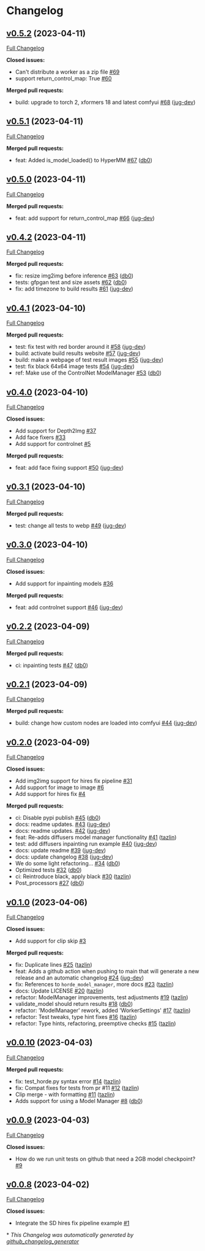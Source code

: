 # Changelog

## [v0.5.2](https://github.com/jug-dev/hordelib/tree/v0.5.2) (2023-04-11)

[Full Changelog](https://github.com/jug-dev/hordelib/compare/v0.5.1...v0.5.2)

**Closed issues:**

- Can't distribute a worker as a zip file [\#69](https://github.com/jug-dev/hordelib/issues/69)
- support return\_control\_map: True [\#60](https://github.com/jug-dev/hordelib/issues/60)

**Merged pull requests:**

- build: upgrade to torch 2, xformers 18 and latest comfyui [\#68](https://github.com/jug-dev/hordelib/pull/68) ([jug-dev](https://github.com/jug-dev))

## [v0.5.1](https://github.com/jug-dev/hordelib/tree/v0.5.1) (2023-04-11)

[Full Changelog](https://github.com/jug-dev/hordelib/compare/v0.5.0...v0.5.1)

**Merged pull requests:**

- feat: Added is\_model\_loaded\(\) to HyperMM [\#67](https://github.com/jug-dev/hordelib/pull/67) ([db0](https://github.com/db0))

## [v0.5.0](https://github.com/jug-dev/hordelib/tree/v0.5.0) (2023-04-11)

[Full Changelog](https://github.com/jug-dev/hordelib/compare/v0.4.2...v0.5.0)

**Merged pull requests:**

- feat: add support for return\_control\_map [\#66](https://github.com/jug-dev/hordelib/pull/66) ([jug-dev](https://github.com/jug-dev))

## [v0.4.2](https://github.com/jug-dev/hordelib/tree/v0.4.2) (2023-04-11)

[Full Changelog](https://github.com/jug-dev/hordelib/compare/v0.4.1...v0.4.2)

**Merged pull requests:**

- fix: resize img2img before inference [\#63](https://github.com/jug-dev/hordelib/pull/63) ([db0](https://github.com/db0))
- tests: gfpgan test and size assets [\#62](https://github.com/jug-dev/hordelib/pull/62) ([db0](https://github.com/db0))
- fix: add timezone to build results [\#61](https://github.com/jug-dev/hordelib/pull/61) ([jug-dev](https://github.com/jug-dev))

## [v0.4.1](https://github.com/jug-dev/hordelib/tree/v0.4.1) (2023-04-10)

[Full Changelog](https://github.com/jug-dev/hordelib/compare/v0.4.0...v0.4.1)

**Merged pull requests:**

- test: fix test with red border around it [\#58](https://github.com/jug-dev/hordelib/pull/58) ([jug-dev](https://github.com/jug-dev))
- build: activate build results website [\#57](https://github.com/jug-dev/hordelib/pull/57) ([jug-dev](https://github.com/jug-dev))
- build: make a webpage of test result images [\#55](https://github.com/jug-dev/hordelib/pull/55) ([jug-dev](https://github.com/jug-dev))
- test: fix black 64x64 image tests [\#54](https://github.com/jug-dev/hordelib/pull/54) ([jug-dev](https://github.com/jug-dev))
- ref: Make use of the ControlNet ModelManager [\#53](https://github.com/jug-dev/hordelib/pull/53) ([db0](https://github.com/db0))

## [v0.4.0](https://github.com/jug-dev/hordelib/tree/v0.4.0) (2023-04-10)

[Full Changelog](https://github.com/jug-dev/hordelib/compare/v0.3.1...v0.4.0)

**Closed issues:**

- Add support for Depth2Img [\#37](https://github.com/jug-dev/hordelib/issues/37)
- Add face fixers [\#33](https://github.com/jug-dev/hordelib/issues/33)
- Add support for controlnet [\#5](https://github.com/jug-dev/hordelib/issues/5)

**Merged pull requests:**

- feat: add face fixing support [\#50](https://github.com/jug-dev/hordelib/pull/50) ([jug-dev](https://github.com/jug-dev))

## [v0.3.1](https://github.com/jug-dev/hordelib/tree/v0.3.1) (2023-04-10)

[Full Changelog](https://github.com/jug-dev/hordelib/compare/v0.3.0...v0.3.1)

**Merged pull requests:**

- test: change all tests to webp [\#49](https://github.com/jug-dev/hordelib/pull/49) ([jug-dev](https://github.com/jug-dev))

## [v0.3.0](https://github.com/jug-dev/hordelib/tree/v0.3.0) (2023-04-10)

[Full Changelog](https://github.com/jug-dev/hordelib/compare/v0.2.2...v0.3.0)

**Closed issues:**

- Add support for inpainting models [\#36](https://github.com/jug-dev/hordelib/issues/36)

**Merged pull requests:**

- feat: add controlnet support [\#46](https://github.com/jug-dev/hordelib/pull/46) ([jug-dev](https://github.com/jug-dev))

## [v0.2.2](https://github.com/jug-dev/hordelib/tree/v0.2.2) (2023-04-09)

[Full Changelog](https://github.com/jug-dev/hordelib/compare/v0.2.1...v0.2.2)

**Merged pull requests:**

- ci: inpainting tests [\#47](https://github.com/jug-dev/hordelib/pull/47) ([db0](https://github.com/db0))

## [v0.2.1](https://github.com/jug-dev/hordelib/tree/v0.2.1) (2023-04-09)

[Full Changelog](https://github.com/jug-dev/hordelib/compare/v0.2.0...v0.2.1)

**Merged pull requests:**

- build: change how custom nodes are loaded into comfyui [\#44](https://github.com/jug-dev/hordelib/pull/44) ([jug-dev](https://github.com/jug-dev))

## [v0.2.0](https://github.com/jug-dev/hordelib/tree/v0.2.0) (2023-04-09)

[Full Changelog](https://github.com/jug-dev/hordelib/compare/v0.1.0...v0.2.0)

**Closed issues:**

- Add img2img support for hires fix pipeline [\#31](https://github.com/jug-dev/hordelib/issues/31)
- Add support for image to image [\#6](https://github.com/jug-dev/hordelib/issues/6)
- Add support for hires fix [\#4](https://github.com/jug-dev/hordelib/issues/4)

**Merged pull requests:**

- ci: Disable pypi publish [\#45](https://github.com/jug-dev/hordelib/pull/45) ([db0](https://github.com/db0))
- docs: readme updates. [\#43](https://github.com/jug-dev/hordelib/pull/43) ([jug-dev](https://github.com/jug-dev))
- docs: readme updates. [\#42](https://github.com/jug-dev/hordelib/pull/42) ([jug-dev](https://github.com/jug-dev))
- feat: Re-adds diffusers model manager functionality [\#41](https://github.com/jug-dev/hordelib/pull/41) ([tazlin](https://github.com/tazlin))
- test: add diffusers inpainting run example [\#40](https://github.com/jug-dev/hordelib/pull/40) ([jug-dev](https://github.com/jug-dev))
- docs: update readme [\#39](https://github.com/jug-dev/hordelib/pull/39) ([jug-dev](https://github.com/jug-dev))
- docs: update changelog [\#38](https://github.com/jug-dev/hordelib/pull/38) ([jug-dev](https://github.com/jug-dev))
- We do some light refactoring... [\#34](https://github.com/jug-dev/hordelib/pull/34) ([db0](https://github.com/db0))
- Optimized tests [\#32](https://github.com/jug-dev/hordelib/pull/32) ([db0](https://github.com/db0))
- ci: Reintroduce black, apply black  [\#30](https://github.com/jug-dev/hordelib/pull/30) ([tazlin](https://github.com/tazlin))
- Post\_processors [\#27](https://github.com/jug-dev/hordelib/pull/27) ([db0](https://github.com/db0))

## [v0.1.0](https://github.com/jug-dev/hordelib/tree/v0.1.0) (2023-04-06)

[Full Changelog](https://github.com/jug-dev/hordelib/compare/v0.0.10...v0.1.0)

**Closed issues:**

- Add support for clip skip [\#3](https://github.com/jug-dev/hordelib/issues/3)

**Merged pull requests:**

- fix: Duplicate lines [\#25](https://github.com/jug-dev/hordelib/pull/25) ([tazlin](https://github.com/tazlin))
- feat: Adds a github action when pushing to main that will generate a new release and an automatic changelog [\#24](https://github.com/jug-dev/hordelib/pull/24) ([jug-dev](https://github.com/jug-dev))
- fix: References to `horde_model_manager`, more docs [\#23](https://github.com/jug-dev/hordelib/pull/23) ([tazlin](https://github.com/tazlin))
- docs: Update LICENSE [\#20](https://github.com/jug-dev/hordelib/pull/20) ([tazlin](https://github.com/tazlin))
- refactor: ModelManager improvements, test adjustments [\#19](https://github.com/jug-dev/hordelib/pull/19) ([tazlin](https://github.com/tazlin))
- validate\_model should return results [\#18](https://github.com/jug-dev/hordelib/pull/18) ([db0](https://github.com/db0))
- refactor: 'ModelManager' rework, added 'WorkerSettings' [\#17](https://github.com/jug-dev/hordelib/pull/17) ([tazlin](https://github.com/tazlin))
- refactor: Test tweaks, type hint fixes [\#16](https://github.com/jug-dev/hordelib/pull/16) ([tazlin](https://github.com/tazlin))
- refactor: Type hints, refactoring, preemptive checks [\#15](https://github.com/jug-dev/hordelib/pull/15) ([tazlin](https://github.com/tazlin))

## [v0.0.10](https://github.com/jug-dev/hordelib/tree/v0.0.10) (2023-04-03)

[Full Changelog](https://github.com/jug-dev/hordelib/compare/v0.0.9...v0.0.10)

**Merged pull requests:**

- fix: test\_horde.py syntax error [\#14](https://github.com/jug-dev/hordelib/pull/14) ([tazlin](https://github.com/tazlin))
- fix: Compat fixes for tests from pr \#11 [\#12](https://github.com/jug-dev/hordelib/pull/12) ([tazlin](https://github.com/tazlin))
- Clip merge - with formatting [\#11](https://github.com/jug-dev/hordelib/pull/11) ([tazlin](https://github.com/tazlin))
- Adds support for using a Model Manager  [\#8](https://github.com/jug-dev/hordelib/pull/8) ([db0](https://github.com/db0))

## [v0.0.9](https://github.com/jug-dev/hordelib/tree/v0.0.9) (2023-04-03)

[Full Changelog](https://github.com/jug-dev/hordelib/compare/v0.0.8...v0.0.9)

**Closed issues:**

- How do we run unit tests on github that need a 2GB model checkpoint? [\#9](https://github.com/jug-dev/hordelib/issues/9)

## [v0.0.8](https://github.com/jug-dev/hordelib/tree/v0.0.8) (2023-04-02)

[Full Changelog](https://github.com/jug-dev/hordelib/compare/e3eae1c452e0f3145af3b8b62c14c377b3136f7b...v0.0.8)

**Closed issues:**

- Integrate the SD hires fix pipeline example [\#1](https://github.com/jug-dev/hordelib/issues/1)



\* *This Changelog was automatically generated by [github_changelog_generator](https://github.com/github-changelog-generator/github-changelog-generator)*
